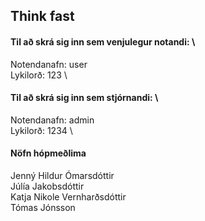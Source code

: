 ## Think fast

#### Til að skrá sig inn sem venjulegur notandi: \
Notendanafn: user \
Lykilorð: 123 \

#### Til að skrá sig inn sem stjórnandi: \
Notendanafn: admin \
Lykilorð: 1234 \

#### Nöfn hópmeðlima
Jenný Hildur Ómarsdóttir \
Júlía Jakobsdóttir \
Katja Nikole Vernharðsdóttir\
Tómas Jónsson
